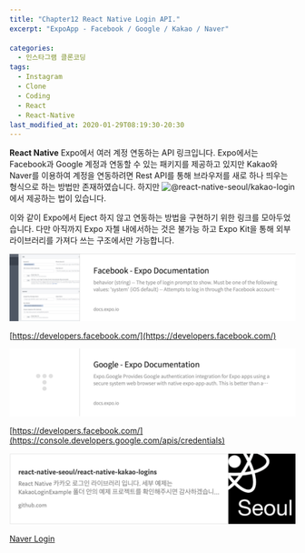 ```yaml
---
title: "Chapter12 React Native Login API."
excerpt: "ExpoApp - Facebook / Google / Kakao / Naver"

categories:
  - 인스타그램 클론코딩
tags:
  - Instagram
  - Clone
  - Coding
  - React
  - React-Native
last_modified_at: 2020-01-29T08:19:30-20:30
---
```


**React Native** Expo에서 여러 계정 연동하는 API 링크입니다. Expo에서는 Facebook과 Google 계정과 연동할 수 있는 패키지를 제공하고 있지만 Kakao와 Naver를 이용하여 계정을 연동하려면 Rest API를 통해 브라우저를 새로 하나 띄우는 형식으로 하는 방법만 존재하였습니다. 하지만 ![@react-native-seoul/kakao-login](https://www.npmjs.com/package/@react-native-seoul/kakao-login#rn--060-manual-installation을-원한다면-다음-설정을-먼저-해주세요)에서 제공하는 법이 있습니다.   

이와 같이 Expo에서 Eject 하지 않고 연동하는 방법을 구현하기 위한 링크를 모아두었습니다. 다만 아직까지 Expo 자첼 내에서하는 것은 불가능 하고 Expo Kit을 통해 외부 라이브러리를 가져다 쓰는 구조에서만 가능합니다. 

[![Facebook](/assets/images/instagramClone/facebookLink.png)](https://docs.expo.io/versions/latest/sdk/facebook/)   
   
[https://developers.facebook.com/](https://developers.facebook.com/)   
   
[![Facebook](/assets/images/instagramClone/googleLink.png)](https://docs.expo.io/versions/latest/sdk/google/#loginasync) 
   
[https://developers.facebook.com/](https://console.developers.google.com/apis/credentials) 
   
[![Kakao Login](/assets/images/instagramClone/kakaoLink.png)](https://github.com/react-native-seoul/react-native-kakao-login) 
   
[Naver Login](https://github.com/react-native-seoul/react-native-naver-login) 

